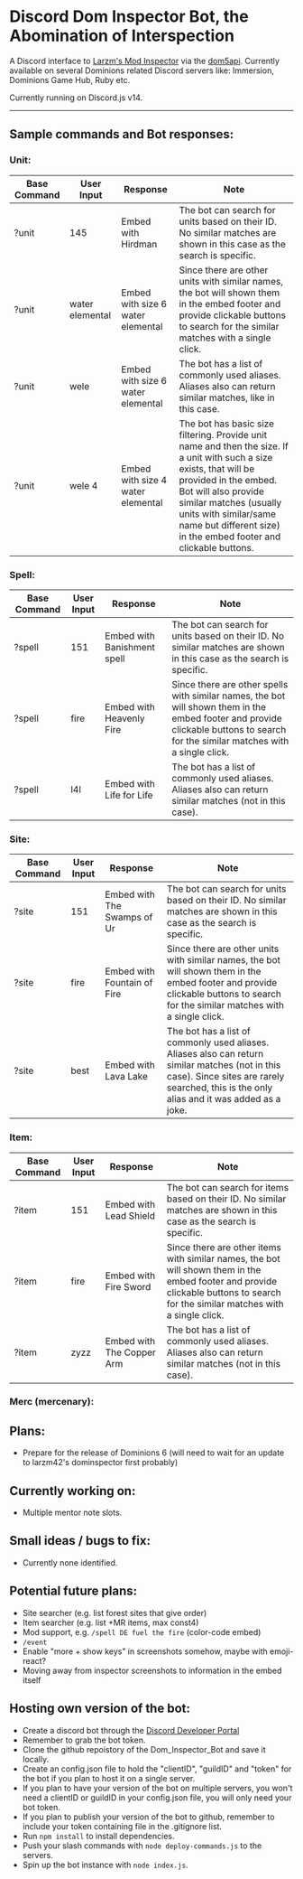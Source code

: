 # Discord Dom Inspector Bot, the Abomination of Interspection

A Discord interface to [Larzm's Mod Inspector](https://larzm42.github.io/dom5inspector/) via the [dom5api](https://github.com/gtim/dom5api). Currently available on several Dominions related Discord servers like: Immersion, Dominions Game Hub, Ruby etc.

Currently running on Discord.js v14.

-----

## Sample commands and Bot responses:

### Unit:

| Base Command | User Input | Response | Note |
| ------- | ------- | ------------------------- | ------------------------------ |
| ?unit | 145 | Embed with Hirdman | The bot can search for units based on their ID. No similar matches are shown in this case as the search is specific. |
| ?unit | water elemental | Embed with size 6 water elemental | Since there are other units with similar names, the bot will shown them in the embed footer and provide clickable buttons to search for the similar matches with a single click. |
| ?unit | wele | Embed with size 6 water elemental | The bot has a list of commonly used aliases. Aliases also can return similar matches, like in this case. |
| ?unit | wele 4 | Embed with size 4 water elemental | The bot has basic size filtering. Provide unit name and then the size. If a unit with such a size exists, that will be provided in the embed. Bot will also provide similar matches (usually units with similar/same name but different size) in the embed footer and clickable buttons. |

### Spell:

| Base Command | User Input | Response | Note |
| ------- | ------- | ------------------------- | ------------------------------ |
| ?spell | 151 | Embed with Banishment spell | The bot can search for units based on their ID. No similar matches are shown in this case as the search is specific. |
| ?spell | fire | Embed with Heavenly Fire | Since there are other spells with similar names, the bot will shown them in the embed footer and provide clickable buttons to search for the similar matches with a single click. |
| ?spell | l4l | Embed with Life for Life | The bot has a list of commonly used aliases. Aliases also can return similar matches (not in this case). |

### Site:

| Base Command | User Input | Response | Note |
| ------- | ------- | ------------------------- | ------------------------------ |
| ?site | 151 | Embed with The Swamps of Ur | The bot can search for units based on their ID. No similar matches are shown in this case as the search is specific. |
| ?site | fire | Embed with Fountain of Fire | Since there are other units with similar names, the bot will shown them in the embed footer and provide clickable buttons to search for the similar matches with a single click. |
| ?site | best | Embed with Lava Lake | The bot has a list of commonly used aliases. Aliases also can return similar matches (not in this case). Since sites are rarely searched, this is the only alias and it was added as a joke. |

### Item:

| Base Command | User Input | Response | Note |
| ------- | ------- | ------------------------- | ------------------------------ |
| ?item | 151 | Embed with Lead Shield | The bot can search for items based on their ID. No similar matches are shown in this case as the search is specific.|
| ?item | fire | Embed with Fire Sword | Since there are other items with similar names, the bot will shown them in the embed footer and provide clickable buttons to search for the similar matches with a single click. |
| ?item | zyzz | Embed with The Copper Arm | The bot has a list of commonly used aliases. Aliases also can return similar matches (not in this case). |

### Merc (mercenary):



## Plans:
- Prepare for the release of Dominions 6 (will need to wait for an update to larzm42's dominspector first probably)

## Currently working on:
- Multiple mentor note slots.

## Small ideas / bugs to fix:
* Currently none identified.

## Potential future plans:
* Site searcher (e.g. list forest sites that give order)
* Item searcher (e.g. list +MR items, max const4)
* Mod support, e.g. `/spell DE fuel the fire` (color-code embed)
* `/event`
* Enable "more + show keys" in screenshots somehow, maybe with emoji-react?
* Moving away from inspector screenshots to information in the embed itself

## Hosting own version of the bot:
* Create a discord bot through the [Discord Developer Portal](https://discord.com/developers/docs/intro)
* Remember to grab the bot token.
* Clone the github repoistory of the Dom_Inspector_Bot and save it locally.
* Create an config.json file to hold the "clientID", "guildID" and "token" for the bot if you plan to host it on a single server. 
* If you plan to have your version of the bot on multiple servers, you won't need a clientID or guildID in your config.json file, you will only need your bot token.
* If you plan to publish your version of the bot to github, remember to include your token containing file in the .gitignore list.
* Run `npm install` to install dependencies.
* Push your slash commands with `node deploy-commands.js` to the servers.
* Spin up the bot instance with `node index.js`.
